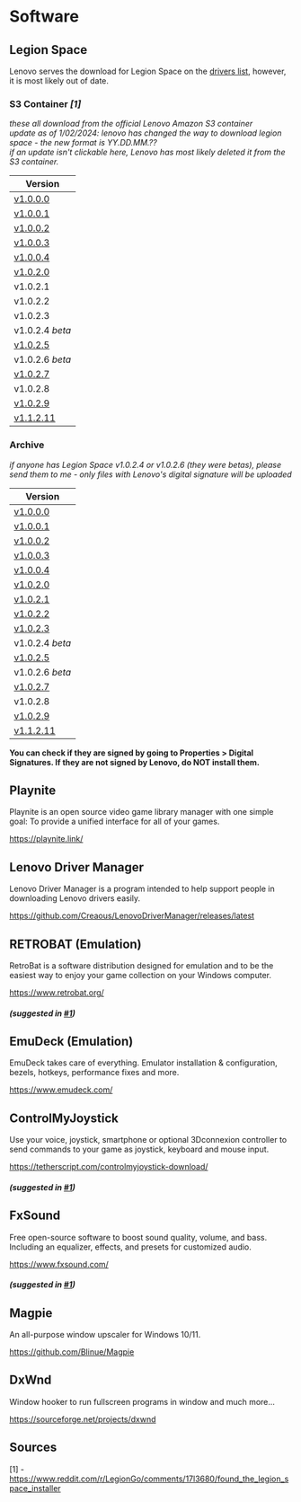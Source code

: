 # Software

## Legion Space

Lenovo serves the download for Legion Space on the [drivers list](https://pcsupport.lenovo.com/us/en/products/laptops-and-netbooks/legion-series/legion-go-8apu1/downloads/driver-list/component?name=Software+and+Utilities&id=156BE23F-B536-4320-B35C-2F67EBDD9242), however, it is most likely out of date.

### S3 Container _[1]_

_these all download from the official Lenovo Amazon S3 container_
<br/>
_update as of 1/02/2024: lenovo has changed the way to download legion space - the new format is YY.DD.MM.??_
<br/>
_if an update isn't clickable here, Lenovo has most likely deleted it from the S3 container._

| Version                                                                            |
| ---------------------------------------------------------------------------------- |
| [v1.0.0.0](https://s3.service.lenovo.com/legion/cms/v01.00.00.00/legionspace.exe)  |
| [v1.0.0.1](https://s3.service.lenovo.com/legion/cms/v01.00.00.01/legionspace.exe)  |
| [v1.0.0.2](https://s3.service.lenovo.com/legion/cms/v01.00.00.02/legionspace.exe)  |
| [v1.0.0.3](https://s3.service.lenovo.com/legion/cms/v01.00.00.03/legionspace.exe)  |
| [v1.0.0.4](https://s3.service.lenovo.com/legion/cms/v01.00.00.04/legionspace.exe)  |
| [v1.0.2.0](https://s3.service.lenovo.com/legion/cms/v01.00.02.00/legionspace.exe)  |
| v1.0.2.1                                                                           |
| v1.0.2.2                                                                           |
| v1.0.2.3                                                                           |
| v1.0.2.4 _beta_                                                                    |
| [v1.0.2.5](https://s3.service.lenovo.com/legion/cms/v01.00.02.05/legionspace.exe)  |
| v1.0.2.6 _beta_                                                                    |
| [v1.0.2.7](https://s3.service.lenovo.com/legion/cms/v24.01.31.01/legionspace.exe)  |
| v1.0.2.8                                                                           |
| [v1.0.2.9](https://s3.service.lenovo.com/legion/cms/v24.04.09.01/legionspace.exe)  |
| [v1.1.2.11](https://s3.service.lenovo.com/legion/cms/v24.06.26.01/legionspace.exe) |

### Archive

_if anyone has Legion Space v1.0.2.4 or v1.0.2.6 (they were betas), please send them to me - only files with Lenovo's digital signature will be uploaded_

| Version                                                                                |
| -------------------------------------------------------------------------------------- |
| [v1.0.0.0](https://archive.creaous.net/lenovo/legion-space/v1.0.0.0/legionspace.exe)   |
| [v1.0.0.1](https://archive.creaous.net/lenovo/legion-space/v1.0.0.1/legionspace.exe)   |
| [v1.0.0.2](https://archive.creaous.net/lenovo/legion-space/v1.0.0.2/legionspace.exe)   |
| [v1.0.0.3](https://archive.creaous.net/lenovo/legion-space/v1.0.0.3/legionspace.exe)   |
| [v1.0.0.4](https://archive.creaous.net/lenovo/legion-space/v1.0.0.4/legionspace.exe)   |
| [v1.0.2.0](https://archive.creaous.net/lenovo/legion-space/v1.0.2.0/legionspace.exe)   |
| [v1.0.2.1](https://archive.creaous.net/lenovo/legion-space/v1.0.2.1/legionspace.exe)   |
| [v1.0.2.2](https://archive.creaous.net/lenovo/legion-space/v1.0.2.2/legionspace.exe)   |
| [v1.0.2.3](https://archive.creaous.net/lenovo/legion-space/v1.0.2.3/legionspace.exe)   |
| v1.0.2.4 _beta_                                                                        |
| [v1.0.2.5](https://archive.creaous.net/lenovo/legion-space/v1.0.2.5/legionspace.exe)   |
| v1.0.2.6 _beta_                                                                        |
| [v1.0.2.7](https://archive.creaous.net/lenovo/legion-space/v1.0.2.7/legionspace.exe)   |
| v1.0.2.8                                                                               |
| [v1.0.2.9](https://archive.creaous.net/lenovo/legion-space/v1.0.2.9/legionspace.exe)   |
| [v1.1.2.11](https://archive.creaous.net/lenovo/legion-space/v1.1.2.11/legionspace.exe) |

**You can check if they are signed by going to Properties > Digital Signatures. If they are not signed by Lenovo, do NOT install them.**

## Playnite

Playnite is an open source video game library manager with one simple goal: To provide a unified interface for all of your games.

https://playnite.link/

## Lenovo Driver Manager

Lenovo Driver Manager is a program intended to help support people in downloading Lenovo drivers easily.

https://github.com/Creaous/LenovoDriverManager/releases/latest

## RETROBAT (Emulation)

RetroBat is a software distribution designed for emulation and to be the easiest way to enjoy your game collection on your Windows computer.

https://www.retrobat.org/

##### (suggested in [#1](https://github.com/Creaous/Legion-Go-Resources/issues/1))

## EmuDeck (Emulation)

EmuDeck takes care of everything. Emulator installation & configuration, bezels, hotkeys, performance fixes and more.

https://www.emudeck.com/

## ControlMyJoystick

Use your voice, joystick, smartphone or optional 3Dconnexion controller to send commands to your game as joystick, keyboard and mouse input.

https://tetherscript.com/controlmyjoystick-download/

##### (suggested in [#1](https://github.com/Creaous/Legion-Go-Resources/issues/1))

## FxSound

Free open-source software to boost sound quality, volume, and bass. Including an equalizer, effects, and presets for customized audio.

https://www.fxsound.com/

##### (suggested in [#1](https://github.com/Creaous/Legion-Go-Resources/issues/1))

## Magpie

An all-purpose window upscaler for Windows 10/11.

https://github.com/Blinue/Magpie

## DxWnd

Window hooker to run fullscreen programs in window and much more...

https://sourceforge.net/projects/dxwnd

## Sources

[1] - https://www.reddit.com/r/LegionGo/comments/17l3680/found_the_legion_space_installer
